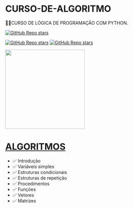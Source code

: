 # CURSO-DE-ALGORITMO
👨‍⚖️CURSO DE LÓGICA DE PROGRAMAÇÃO COM PYTHON.

[![GitHub Repo stars](https://img.shields.io/badge/VILHALVA-GITHUB-03A9F4?logo=github)](https://github.com/VILHALVA) <br>

[![GitHub Repo stars](https://img.shields.io/badge/VEJA-DOCUMENTAÇÃO-03A9F4?logo=google)](https://docs.python.org/3/)
[![GitHub Repo stars](https://img.shields.io/badge/CURSO-COMPRETO-03A9F4?logo=youtube)](https://youtube.com/playlist?list=PLHz_AreHm4dmSj0MHol_aoNYCSGFqvfXV) <br>

<img src="https://www.politize.com.br/wp-content/uploads/2022/03/Criac%CC%A7a%CC%83o-de-destaques-3-1.png" align="center" width="250"> <br>

# [ALGORITMOS](https://youtube.com/playlist?list=PLHz_AreHm4dmSj0MHol_aoNYCSGFqvfXV)
* ✅ Introdução
* ✅ Variáveis simples
* ✅ Estruturas condicionais
* ✅ Estruturas de repetição
* ✅ Procedimentos
* ✅ Funções
* ✅ Vetores
* ✅ Matrizes



